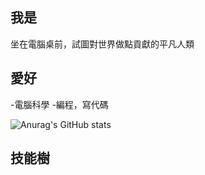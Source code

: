 ## 我是

坐在電腦桌前，試圖對世界做點貢獻的平凡人類

## 愛好

-電腦科學 
-編程，寫代碼

![Anurag's GitHub stats](https://github-readme-stats.vercel.app/api?username=Dalufishe&hide=contribs,prs)

## 技能樹
